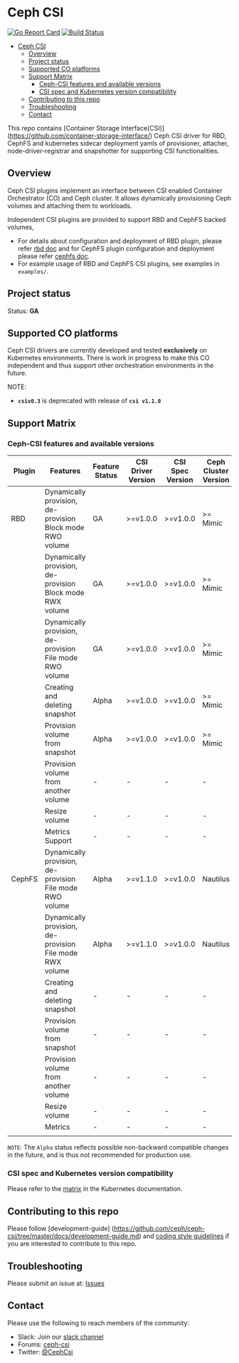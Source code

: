 # Ceph CSI

[![Go Report
Card](https://goreportcard.com/badge/github.com/ceph/ceph-csi)](https://goreportcard.com/report/github.com/ceph/ceph-csi)
[![Build
Status](https://travis-ci.org/ceph/ceph-csi.svg?branch=master)](https://travis-ci.org/ceph/ceph-csi)

- [Ceph CSI](#Ceph-CSI)
  - [Overview](#Overview)
  - [Project status](#Project-status)
  - [Supported CO platforms](#Supported-CO-platforms)
  - [Support Matrix](#Support-Matrix)
    - [Ceph-CSI features and available versions](#Ceph-CSI-features-and-available-versions)
    - [CSI spec and Kubernetes version compatibility](#CSI-spec-and-Kubernetes-version-compatibility)
  - [Contributing to this repo](#Contributing-to-this-repo)
  - [Troubleshooting](#Troubleshooting)
  - [Contact](#Contact)

This repo contains [Container Storage Interface(CSI)]
(<https://github.com/container-storage-interface/>) Ceph CSI driver for RBD,
CephFS and kubernetes sidecar deployment yamls of provisioner, attacher,
node-driver-registrar and snapshotter for supporting CSI functionalities.

## Overview

Ceph CSI plugins implement an interface between CSI enabled Container Orchestrator
(CO) and Ceph cluster. It allows dynamically provisioning Ceph volumes and
attaching them to workloads.

Independent CSI plugins are provided to support RBD and CephFS backed volumes,

- For details about configuration and deployment of RBD plugin, please refer
  [rbd doc](https://github.com/ceph/ceph-csi/blob/master/docs/deploy-rbd.md) and
  for CephFS plugin configuration and deployment please
  refer [cephfs doc](https://github.com/ceph/ceph-csi/blob/master/docs/deploy-cephfs.md).
- For example usage of RBD and CephFS CSI plugins, see examples in `examples/`.

## Project status

Status: **GA**

## Supported CO platforms

Ceph CSI drivers are currently developed and tested **exclusively** on Kubernetes
environments. There is work in progress to make this CO independent and thus
support other orchestration environments in the future.

NOTE:

- **`csiv0.3`** is deprecated with release of **`csi v1.1.0`**

## Support Matrix

### Ceph-CSI features and available versions

| Plugin | Features                                                  | Feature Status | CSI Driver Version | CSI Spec Version | Ceph Cluster Version | Kubernetes Version |
|--------|-----------------------------------------------------------|----------------|--------------------|------------------|----------------------|--------------------|
| RBD    | Dynamically provision, de-provision Block mode RWO volume | GA             | >=v1.0.0           | >=v1.0.0         | >= Mimic             | >= v13.0.0         |
|        | Dynamically provision, de-provision Block mode RWX volume | GA             | >=v1.0.0           | >=v1.0.0         | >= Mimic             | >= v13.0.0         |
|        | Dynamically provision, de-provision File mode RWO volume  | GA             | >=v1.0.0           | >=v1.0.0         | >= Mimic             | >= v13.0.0         |
|        | Creating and deleting snapshot                            | Alpha          | >=v1.0.0           | >=v1.0.0         | >= Mimic             | >= v13.0.0         |
|        | Provision volume from snapshot                            | Alpha          | >=v1.0.0           | >=v1.0.0         | >= Mimic             | >= v13.0.0         |
|        | Provision volume from another volume                      | -              | -                  | -                | -                    | -                  |
|        | Resize volume                                             | -              | -                  | -                | -                    | -                  |
|        | Metrics Support                                           | -              | -                  | -                | -                    | -                  |
| CephFS | Dynamically provision, de-provision File mode RWO volume  | Alpha          | >=v1.1.0           | >=v1.0.0         | Nautilus             | >=v13.0.0          |
|        | Dynamically provision, de-provision File mode RWX volume  | Alpha          | >=v1.1.0           | >=v1.0.0         | Nautilus             | >=v13.0.0          |
|        | Creating and deleting snapshot                            | -              | -                  | -                | -                    | -                  |
|        | Provision volume from snapshot                            | -              | -                  | -                | -                    | -                  |
|        | Provision volume from another volume                      | -              | -                  | -                | -                    | -                  |
|        | Resize volume                                             | -              | -                  | -                | -                    | -                  |
|        | Metrics                                                   | -              | -                  | -                | -                    | -                  |
|        |                                                           |                |                    |                  |                      |                    |

`NOTE`: The `Alpha` status reflects possible non-backward
compatible changes in the future, and is thus not recommended
for production use.

### CSI spec and Kubernetes version compatibility

Please refer to the [matrix](https://kubernetes-csi.github.io/docs/#kubernetes-releases)
in the Kubernetes documentation.

## Contributing to this repo

Please follow [development-guide]
(<https://github.com/ceph/ceph-csi/tree/master/docs/development-guide.md>) and
[coding style guidelines](<https://github.com/ceph/ceph-csi/tree/master/docs/coding.md>)
if you are interested to contribute to this repo.

## Troubleshooting

Please submit an issue at: [Issues](https://github.com/ceph/ceph-csi/issues)

## Contact

Please use the following to reach members of the community:

- Slack: Join our [slack channel](https://cephcsi.slack.com)
- Forums: [ceph-csi](https://groups.google.com/forum/#!forum/ceph-csi)
- Twitter: [@CephCsi](https://twitter.com/CephCsi)
